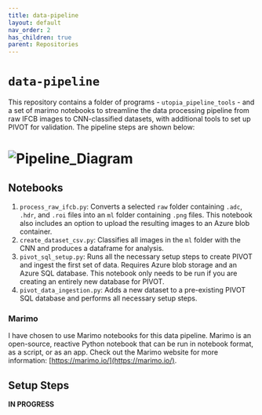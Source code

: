 ```yaml
---
title: data-pipeline
layout: default
nav_order: 2
has_children: true
parent: Repositories
---
```


# `data-pipeline`

This repository contains a folder of programs - `utopia_pipeline_tools` - and a set of marimo notebooks to streamline the data processing pipeline from raw IFCB images to CNN-classified datasets, with additional tools to set up PIVOT for validation. The pipeline steps are shown below:

# ![Pipeline_Diagram](/assets/images/Data_Pipeline_Diagram.png)  

## Notebooks

1. `process_raw_ifcb.py`: Converts a selected `raw` folder containing `.adc`, `.hdr`, and `.roi` files into an `ml` folder containing `.png` files. This notebook also includes an option to upload the resulting images to an Azure blob container.
2. `create_dataset_csv.py`: Classifies all images in the `ml` folder with the CNN and produces a dataframe for analysis. 
3. `pivot_sql_setup.py`: Runs all the necessary setup steps to create PIVOT and ingest the first set of data. Requires Azure blob storage and an Azure SQL database. This notebook only needs to be run if you are creating an entirely new database for PIVOT.
4. `pivot_data_ingestion.py`: Adds a new dataset to a pre-existing PIVOT SQL database and performs all necessary setup steps. 

### Marimo  

I have chosen to use Marimo notebooks for this data pipeline. Marimo is an open-source, reactive Python notebook that can be run in notebook format, as a script, or as an app. Check out the Marimo website for more information: [https://marimo.io/](https://marimo.io/).

## Setup Steps

__IN PROGRESS__ 